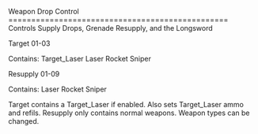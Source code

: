Weapon Drop Control ================================================
Controls Supply Drops, Grenade Resupply, and the Longsword 


Target 01-03                       

Contains: Target_Laser Laser Rocket Sniper

Resupply 01-09

Contains: Laser Rocket Sniper

Target contains a Target_Laser if enabled. Also sets Target_Laser ammo and refils.
Resupply only contains normal weapons. Weapon types can be changed.
